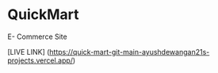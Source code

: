 # QuickMart
 E- Commerce Site

 [LIVE LINK] (https://quick-mart-git-main-ayushdewangan21s-projects.vercel.app/)
